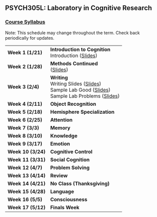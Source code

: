 ## PSYCH305L: Laboratory in Cognitive Research
### <a href="https://marcuscappiello.github.io/teaching/PSYC305L/Spring2020/PSYC305L_Syllabus_Spring2020.pdf" target="blank">Course Syllabus</a> 

Note: This schedule may change throughout the term. Check back periodically for updates.

<table>
  <tbody>
    
  <tr><td><strong>Week 1 (1/21)</strong>  </td><td>  <strong>Introduction to Cognition</strong> 
                                    <br>Introduction (<a href="https://marcuscappiello.github.io/teaching/PSYC305L/Spring2020/Slides/PSYC305L_Lecture1.pdf" target="blank">Slides</a>)

  <tr><td><strong>Week 2 (1/28)  </strong></td><td><strong>Methods Continued</strong>
  <br>(<a href="https://marcuscappiello.github.io/teaching/PSYC305L/Spring2020/Slides/PSYC305L_Lecture2_Hyp.pdf" target="blank">Slides</a>)
  
  <tr><td><strong>Week 3 (2/4)  </strong></td><td><strong>Writing</strong>  
  <br> Writing Slides (<a href="https://marcuscappiello.github.io/teaching/PSYC305L/Spring2020/Slides/PSYC305L_Lecture3_Writing.pdf" target="blank">Slides</a>)
  <br> Sample Lab Good (<a href="https://marcuscappiello.github.io/teaching/PSYC305L/Spring2020/Slides/SampleLab_good.docx" target="blank">Slides</a>)
  <br> Sample Lab Problems (<a href="https://marcuscappiello.github.io/teaching/PSYC305L/Spring2020/Slides/SampleLab_Problems.docx" target="blank">Slides</a>)
  <tr><td><strong>Week 4 (2/11)  </strong></td><td><strong>Object Recognition</strong>
  <tr><td><strong>Week 5 (2/18)  </strong></td><td><strong>Hemisphere Specialization</strong>
  <tr><td><strong>Week 6 (2/25)  </strong></td><td><strong>Attention</strong>
  <tr><td><strong>Week 7 (3/3)  </strong></td><td><strong>Memory</strong>
  <tr><td><strong>Week 8 (3/10)  </strong></td><td><strong>Knowledge</strong>
  <tr><td><strong>Week 9 (3/17)  </strong></td><td><strong>Emotion</strong>
  <tr><td><strong>Week 10 (3/24) </strong></td><td><strong>Cognitive Control</strong>
  <tr><td><strong>Week 11 (3/31) </strong></td><td><strong>Social Cognition</strong>
  <tr><td><strong>Week 12 (4/7) </strong></td><td><strong>Problem Solving</strong>
  <tr><td><strong>Week 13 (4/14) </strong></td><td><strong>Review</strong></td></tr>
  <tr><td><strong>Week 14 (4/21) </strong></td><td><strong>No Class (Thanksgiving)</strong></td></tr>
  <tr><td><strong>Week 15 (4/28) </strong></td><td><strong>Language</strong>
  <tr><td><strong>Week 16 (5/5) </strong></td><td><strong>Consciousness</strong>
  <tr><td><strong>Week 17 (5/12) </strong></td><td><strong>Finals Week</strong>
  </td></tr>
  
